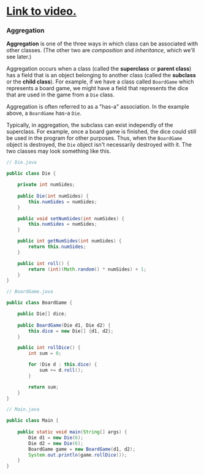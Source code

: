 # [Link to video.](https://www.youtube.com/watch?v=ZF0Hb2Rqs7A&list=PLVD25niNi0Bklbh7Po--kFFLXFxxoIDUJ)

### Aggregation

**Aggregation** is one of the three ways in which class can be associated with other classes. (The other two are *composition* and *inheritance*, which we'll see later.)

Aggregation occurs when a class (called the **superclass** or **parent class**) has a field that is an object belonging to another class (called the **subclass** or the **child class**). For example, if we have a class called `BoardGame` which represents a board game, we might have a field that represents the dice that are used in the game from a `Die` class.

Aggregation is often referred to as a "has-a" association. In the example above, a `BoardGame` has-a `Die`. 

Typically, in aggregation, the subclass can exist independly of the superclass. For example, once a board game is finished, the dice could still be used in the program for other purposes. Thus, when the `BoardGame` object is destroyed, the `Die` object isn't necessarily destroyed with it. The two classes may look something like this.

```java
// Die.java

public class Die {

    private int numSides;
    
    public Die(int numSides) {
        this.numSides = numSides;
    }

    public void setNumSides(int numSides) {
        this.numSides = numSides;
    }

    public int getNumSides(int numSides) {
        return this.numSides;
    }

    public int roll() {
        return (int)(Math.random() * numSides) + 1;
    } 
}
```

```java
// BoardGame.java

public class BoardGame {

    public Die[] dice;
  
    public BoardGame(Die d1, Die d2) {
        this.dice = new Die[] {d1, d2};
    }

    public int rollDice() {
        int sum = 0;

        for (Die d : this.dice) {
            sum += d.roll();
        }

        return sum;
    } 
}
```


```java
// Main.java

public class Main {
  
    public static void main(String[] args) {
        Die d1 = new Die(6);
        Die d2 = new Die(6);
        BoardGame game = new BoardGame(d1, d2);
        System.out.println(game.rollDice());
    }
} 
```
